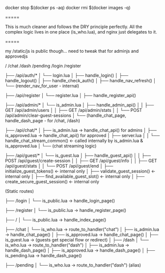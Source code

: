 docker stop $(docker ps -aq)
docker rmi $(docker images -q)

=====

This is much cleaner and follows the DRY principle perfectly. All the complex logic lives in one place (is_who.lua), and nginx just delegates to it.

=====

my /static/js is public though... need to tweak that for adminjs and approvedjs

/
/chat
/dash
/pending
/login
/register

├── /api/auth/*
│   └── login.lua
│       ├── handle_login()
│       ├── handle_logout()
│       ├── handle_check_auth()
│       ├── handle_nav_refresh()
│       └── (render_nav_for_user - internal)

├── /api/register
│   └── register.lua
│       ├── handle_register_api()

├── /api/admin/*
│   └── is_admin.lua
│       ├── handle_admin_api()
│       │    ├── GET /api/admin/users
│       │    ├── GET /api/admin/stats
│       │    └── POST /api/admin/clear-guest-sessions
│       └── (handle_chat_page, handle_dash_page - for /chat, /dash)

├── /api/chat/*
│   ├── is_admin.lua → handle_chat_api() for admins
│   ├── is_approved.lua → handle_chat_api() for approved
│   ├── server.lua
│   │    └── handle_chat_stream_common() ← called internally by is_admin.lua & is_approved.lua
│   └── (chat streaming logic)

├── /api/guest/*
│   └── is_guest.lua
│       ├── handle_guest_api()
│       │    ├── POST /api/guest/create-session
│       │    ├── GET /api/guest/info
│       │    ├── GET /api/guest/stats
│       │    └── POST /api/guest/end
│       ├── initialize_guest_tokens() ← internal only
│       ├── validate_guest_session() ← internal only
│       ├── find_available_guest_slot() ← internal only
│       ├── create_secure_guest_session() ← internal only

(Static routes)

├── /login
│   └── is_public.lua → handle_login_page()

├── /register
│   └── is_public.lua → handle_register_page()

├── /
│   └── is_public.lua → handle_index_page()

├── /chat
│   └── is_who.lua → route_to_handler("chat")
│       ├── is_admin.lua → handle_chat_page()
│       ├── is_approved.lua → handle_chat_page()
│       ├── is_guest.lua → (guests get special flow or redirect)
│
├── /dash
│   └── is_who.lua → route_to_handler("dash")
│       ├── is_admin.lua → handle_dash_page()
│       ├── is_approved.lua → handle_dash_page()
│       ├── is_pending.lua → handle_dash_page()

├── /pending
│   └── is_who.lua → route_to_handler("dash") (alias)
